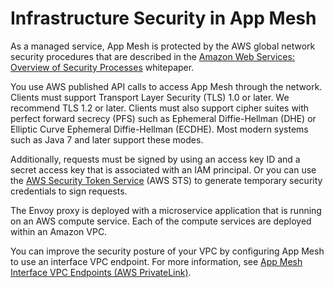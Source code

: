 # Infrastructure Security in App Mesh<a name="infrastructure-security"></a>

As a managed service, App Mesh is protected by the AWS global network security procedures that are described in the [Amazon Web Services: Overview of Security Processes](https://d0.awsstatic.com/whitepapers/Security/AWS_Security_Whitepaper.pdf) whitepaper\.

You use AWS published API calls to access App Mesh through the network\. Clients must support Transport Layer Security \(TLS\) 1\.0 or later\. We recommend TLS 1\.2 or later\. Clients must also support cipher suites with perfect forward secrecy \(PFS\) such as Ephemeral Diffie\-Hellman \(DHE\) or Elliptic Curve Ephemeral Diffie\-Hellman \(ECDHE\)\. Most modern systems such as Java 7 and later support these modes\.

Additionally, requests must be signed by using an access key ID and a secret access key that is associated with an IAM principal\. Or you can use the [AWS Security Token Service](https://docs.aws.amazon.com/STS/latest/APIReference/Welcome.html) \(AWS STS\) to generate temporary security credentials to sign requests\.

The Envoy proxy is deployed with a microservice application that is running on an AWS compute service\. Each of the compute services are deployed within an Amazon VPC\.

You can improve the security posture of your VPC by configuring App Mesh to use an interface VPC endpoint\. For more information, see [App Mesh Interface VPC Endpoints \(AWS PrivateLink\)](vpc-endpoints.md)\.